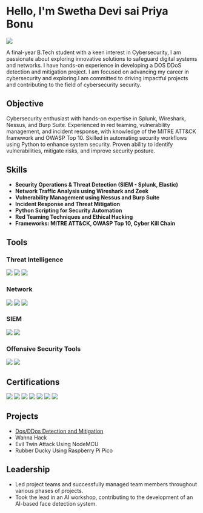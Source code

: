 # Hello, I'm Swetha Devi sai Priya Bonu
<a href="https://www.linkedin.com/in/bonu-swetha-devi-sai-priya/"><img src="https://img.shields.io/badge/-LinkedIn-0072b1?&style=for-the-badge&logo=linkedin&logoColor=white" /></a>

A final-year B.Tech student with a keen interest in Cybersecurity, I am passionate about exploring innovative solutions to safeguard digital systems and networks. I have hands-on experience in developing a DOS DDoS detection and mitigation project. I am focused on advancing my career in cybersecurity and exploring.I am committed to driving impactful projects and contributing to the field of cybersecurity security. 

## Objective

Cybersecurity enthusiast with hands-on expertise in Splunk, Wireshark, Nessus, and Burp Suite. Experienced in red teaming, vulnerability management, and incident response, with knowledge of the MITRE ATT&CK framework and OWASP Top 10. Skilled in automating security workflows using Python to enhance system security. Proven ability to identify vulnerabilities, mitigate risks, and improve security posture. 

## Skills

- **Security Operations & Threat Detection (SIEM - Splunk, Elastic)**
- **Network Traffic Analysis using Wireshark and Zeek**
- **Vulnerability Management using Nessus and Burp Suite**
- **Incident Response and Threat Mitigation**
- **Python Scripting for Security Automation**
- **Red Teaming Techniques and Ethical Hacking**
- **Frameworks: MITRE ATT&CK, OWASP Top 10, Cyber Kill Chain**

## Tools

### Threat Intelligence
<div>
    <img src="https://img.shields.io/badge/-MISP-FF0000?&style=for-the-badge&logo=MISP&logoColor=white" />
    <img src="https://img.shields.io/badge/-OpenCTI-0078D4?&style=for-the-badge&logo=OpenCTI&logoColor=white" />
    <img src="https://img.shields.io/badge/-YARA-FF6F00?&style=for-the-badge&logo=YARA&logoColor=white" />
</div>

### Network
<div>
    <img src="https://img.shields.io/badge/-Wireshark-1679A7?&style=for-the-badge&logo=Wireshark&logoColor=white" />
    <img src="https://img.shields.io/badge/-Snort-8B0000?&style=for-the-badge&logo=Snort&logoColor=white" />
    <img src="https://img.shields.io/badge/-Zeek-777BB4?&style=for-the-badge&logo=Zeek&logoColor=white" />
</div>

### SIEM
<div>
    <img src="https://img.shields.io/badge/-Splunk-000000?&style=for-the-badge&logo=Splunk&logoColor=white" />
    <img src="https://img.shields.io/badge/-Elastic-005571?&style=for-the-badge&logo=Elastic&logoColor=white" />
</div>

### Offensive Security Tools
<div>
    <img src="https://img.shields.io/badge/-Metasploit-8B0000?&style=for-the-badge&logo=Metasploit&logoColor=white" />
    <img src="https://img.shields.io/badge/-Nmap-00A3E0?&style=for-the-badge&logo=Nmap&logoColor=white" />
</div>

## Certifications

<div>
<img src="https://img.shields.io/badge/-Junior_Penetration_Tester_TryHackMe-00A3E0?&style=for-the-badge&logo=TryHackMe&logoColor=white" />
<img src="https://img.shields.io/badge/-CompTIA_Security%2B-FF6600?&style=for-the-badge&logo=CompTIA&logoColor=white" />
<img src="https://img.shields.io/badge/-Penetration_Testing_and_Ethical_Hacking-C70707?&style=for-the-badge&logo=Cybrary&logoColor=white" />
<img src="https://img.shields.io/badge/-OSINT_Workshop-C00000?&style=for-the-badge&logo=CyberInstitute&logoColor=white" />
<img src="https://img.shields.io/badge/-Open_source_Intelligence-00D5A1?&style=for-the-badge&logo=BaselInstitute&logoColor=white" />
<img src="https://img.shields.io/badge/-C_Language-8B0000?&style=for-the-badge&logo=GeeniInstitutions&logoColor=white" />
<img src="https://img.shields.io/badge/-Python-3776AB?&style=for-the-badge&logo=Python&logoColor=white" />

</div>

## Projects
- <a href="https://github.com/unabletofind/Dos-DDos-detection-and-mitigation"> Dos/DDos Detection and Mitigation </a>
- Wanna Hack
- Evil Twin Attack Using NodeMCU
- Rubber Ducky Using Raspberry Pi Pico

## Leadership
-  Led project teams and successfully managed team members throughout various phases of projects.
-  Took the lead in an AI workshop, contributing to the development of an AI-based face detection system.
